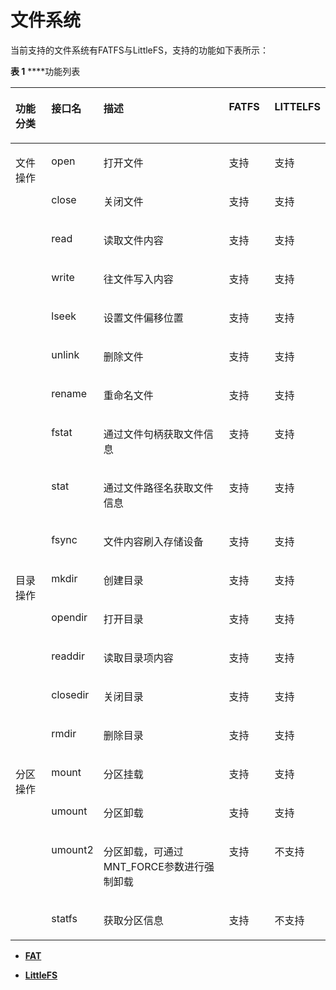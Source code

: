 # 文件系统<a name="ZH-CN_TOPIC_0000001079036460"></a>

当前支持的文件系统有FATFS与LittleFS，支持的功能如下表所示：

**表 1** ****功能列表

<a name="table147491853163018"></a>
<table><thead align="left"><tr id="row10807205323013"><th class="cellrowborder" valign="top" width="12.738726127387261%" id="mcps1.2.6.1.1"><p id="p980714539304"><a name="p980714539304"></a><a name="p980714539304"></a>功能分类</p>
</th>
<th class="cellrowborder" valign="top" width="12.418758124187582%" id="mcps1.2.6.1.2"><p id="p1780715533305"><a name="p1780715533305"></a><a name="p1780715533305"></a>接口名</p>
</th>
<th class="cellrowborder" valign="top" width="44.605539446055396%" id="mcps1.2.6.1.3"><p id="p18807185316301"><a name="p18807185316301"></a><a name="p18807185316301"></a>描述</p>
</th>
<th class="cellrowborder" valign="top" width="14.87851214878512%" id="mcps1.2.6.1.4"><p id="p12498884271"><a name="p12498884271"></a><a name="p12498884271"></a>FATFS</p>
</th>
<th class="cellrowborder" valign="top" width="15.358464153584642%" id="mcps1.2.6.1.5"><p id="p348021419272"><a name="p348021419272"></a><a name="p348021419272"></a>LITTELFS</p>
</th>
</tr>
</thead>
<tbody><tr id="row15807135373016"><td class="cellrowborder" rowspan="10" valign="top" width="12.738726127387261%" headers="mcps1.2.6.1.1 "><p id="p13807185311309"><a name="p13807185311309"></a><a name="p13807185311309"></a>文件操作</p>
</td>
<td class="cellrowborder" valign="top" width="12.418758124187582%" headers="mcps1.2.6.1.2 "><p id="p1844913783415"><a name="p1844913783415"></a><a name="p1844913783415"></a>open</p>
</td>
<td class="cellrowborder" valign="top" width="44.605539446055396%" headers="mcps1.2.6.1.3 "><p id="p1807145320308"><a name="p1807145320308"></a><a name="p1807145320308"></a>打开文件</p>
</td>
<td class="cellrowborder" valign="top" width="14.87851214878512%" headers="mcps1.2.6.1.4 "><p id="p349815892714"><a name="p349815892714"></a><a name="p349815892714"></a>支持</p>
</td>
<td class="cellrowborder" valign="top" width="15.358464153584642%" headers="mcps1.2.6.1.5 "><p id="p114805143273"><a name="p114805143273"></a><a name="p114805143273"></a>支持</p>
</td>
</tr>
<tr id="row3807145310300"><td class="cellrowborder" valign="top" headers="mcps1.2.6.1.1 "><p id="p14450133710344"><a name="p14450133710344"></a><a name="p14450133710344"></a>close</p>
</td>
<td class="cellrowborder" valign="top" headers="mcps1.2.6.1.2 "><p id="p61801940174715"><a name="p61801940174715"></a><a name="p61801940174715"></a>关闭文件</p>
</td>
<td class="cellrowborder" valign="top" headers="mcps1.2.6.1.3 "><p id="p124985842719"><a name="p124985842719"></a><a name="p124985842719"></a>支持</p>
</td>
<td class="cellrowborder" valign="top" headers="mcps1.2.6.1.4 "><p id="p8247202914439"><a name="p8247202914439"></a><a name="p8247202914439"></a>支持</p>
</td>
</tr>
<tr id="row17983567378"><td class="cellrowborder" valign="top" headers="mcps1.2.6.1.1 "><p id="p1132194016370"><a name="p1132194016370"></a><a name="p1132194016370"></a>read</p>
</td>
<td class="cellrowborder" valign="top" headers="mcps1.2.6.1.2 "><p id="p83859178485"><a name="p83859178485"></a><a name="p83859178485"></a>读取文件内容</p>
</td>
<td class="cellrowborder" valign="top" headers="mcps1.2.6.1.3 "><p id="p124983832712"><a name="p124983832712"></a><a name="p124983832712"></a>支持</p>
</td>
<td class="cellrowborder" valign="top" headers="mcps1.2.6.1.4 "><p id="p146813284314"><a name="p146813284314"></a><a name="p146813284314"></a>支持</p>
</td>
</tr>
<tr id="row2997112220379"><td class="cellrowborder" valign="top" headers="mcps1.2.6.1.1 "><p id="p1032940123712"><a name="p1032940123712"></a><a name="p1032940123712"></a>write</p>
</td>
<td class="cellrowborder" valign="top" headers="mcps1.2.6.1.2 "><p id="p176091241485"><a name="p176091241485"></a><a name="p176091241485"></a>往文件写入内容</p>
</td>
<td class="cellrowborder" valign="top" headers="mcps1.2.6.1.3 "><p id="p194988822715"><a name="p194988822715"></a><a name="p194988822715"></a>支持</p>
</td>
<td class="cellrowborder" valign="top" headers="mcps1.2.6.1.4 "><p id="p1148041415271"><a name="p1148041415271"></a><a name="p1148041415271"></a>支持</p>
</td>
</tr>
<tr id="row882312633713"><td class="cellrowborder" valign="top" headers="mcps1.2.6.1.1 "><p id="p1433144063711"><a name="p1433144063711"></a><a name="p1433144063711"></a>lseek</p>
</td>
<td class="cellrowborder" valign="top" headers="mcps1.2.6.1.2 "><p id="p138512964919"><a name="p138512964919"></a><a name="p138512964919"></a>设置文件偏移位置</p>
</td>
<td class="cellrowborder" valign="top" headers="mcps1.2.6.1.3 "><p id="p849848182715"><a name="p849848182715"></a><a name="p849848182715"></a>支持</p>
</td>
<td class="cellrowborder" valign="top" headers="mcps1.2.6.1.4 "><p id="p114801914122716"><a name="p114801914122716"></a><a name="p114801914122716"></a>支持</p>
</td>
</tr>
<tr id="row1255192920378"><td class="cellrowborder" valign="top" headers="mcps1.2.6.1.1 "><p id="p12211034184314"><a name="p12211034184314"></a><a name="p12211034184314"></a>unlink</p>
</td>
<td class="cellrowborder" valign="top" headers="mcps1.2.6.1.2 "><p id="p625522973712"><a name="p625522973712"></a><a name="p625522973712"></a>删除文件</p>
</td>
<td class="cellrowborder" valign="top" headers="mcps1.2.6.1.3 "><p id="p194989811278"><a name="p194989811278"></a><a name="p194989811278"></a>支持</p>
</td>
<td class="cellrowborder" valign="top" headers="mcps1.2.6.1.4 "><p id="p1480141419274"><a name="p1480141419274"></a><a name="p1480141419274"></a>支持</p>
</td>
</tr>
<tr id="row1748513315379"><td class="cellrowborder" valign="top" headers="mcps1.2.6.1.1 "><p id="p6221123412439"><a name="p6221123412439"></a><a name="p6221123412439"></a>rename</p>
</td>
<td class="cellrowborder" valign="top" headers="mcps1.2.6.1.2 "><p id="p14485193113376"><a name="p14485193113376"></a><a name="p14485193113376"></a>重命名文件</p>
</td>
<td class="cellrowborder" valign="top" headers="mcps1.2.6.1.3 "><p id="p0498178152719"><a name="p0498178152719"></a><a name="p0498178152719"></a>支持</p>
</td>
<td class="cellrowborder" valign="top" headers="mcps1.2.6.1.4 "><p id="p5480181410274"><a name="p5480181410274"></a><a name="p5480181410274"></a>支持</p>
</td>
</tr>
<tr id="row14711133314377"><td class="cellrowborder" valign="top" headers="mcps1.2.6.1.1 "><p id="p1622183424312"><a name="p1622183424312"></a><a name="p1622183424312"></a>fstat</p>
</td>
<td class="cellrowborder" valign="top" headers="mcps1.2.6.1.2 "><p id="p47118331374"><a name="p47118331374"></a><a name="p47118331374"></a>通过文件句柄获取文件信息</p>
</td>
<td class="cellrowborder" valign="top" headers="mcps1.2.6.1.3 "><p id="p2049815815270"><a name="p2049815815270"></a><a name="p2049815815270"></a>支持</p>
</td>
<td class="cellrowborder" valign="top" headers="mcps1.2.6.1.4 "><p id="p114800145275"><a name="p114800145275"></a><a name="p114800145275"></a>支持</p>
</td>
</tr>
<tr id="row275965713434"><td class="cellrowborder" valign="top" headers="mcps1.2.6.1.1 "><p id="p0760257194311"><a name="p0760257194311"></a><a name="p0760257194311"></a>stat</p>
</td>
<td class="cellrowborder" valign="top" headers="mcps1.2.6.1.2 "><p id="p0760185744315"><a name="p0760185744315"></a><a name="p0760185744315"></a>通过文件路径名获取文件信息</p>
</td>
<td class="cellrowborder" valign="top" headers="mcps1.2.6.1.3 "><p id="p54980817274"><a name="p54980817274"></a><a name="p54980817274"></a>支持</p>
</td>
<td class="cellrowborder" valign="top" headers="mcps1.2.6.1.4 "><p id="p17480121418275"><a name="p17480121418275"></a><a name="p17480121418275"></a>支持</p>
</td>
</tr>
<tr id="row1338825534315"><td class="cellrowborder" valign="top" headers="mcps1.2.6.1.1 "><p id="p1138911557439"><a name="p1138911557439"></a><a name="p1138911557439"></a>fsync</p>
</td>
<td class="cellrowborder" valign="top" headers="mcps1.2.6.1.2 "><p id="p11857231165014"><a name="p11857231165014"></a><a name="p11857231165014"></a>文件内容刷入存储设备</p>
</td>
<td class="cellrowborder" valign="top" headers="mcps1.2.6.1.3 "><p id="p6498178142713"><a name="p6498178142713"></a><a name="p6498178142713"></a>支持</p>
</td>
<td class="cellrowborder" valign="top" headers="mcps1.2.6.1.4 "><p id="p94801714142720"><a name="p94801714142720"></a><a name="p94801714142720"></a>支持</p>
</td>
</tr>
<tr id="row14808175393014"><td class="cellrowborder" rowspan="5" valign="top" width="12.738726127387261%" headers="mcps1.2.6.1.1 "><p id="p19808155313303"><a name="p19808155313303"></a><a name="p19808155313303"></a>目录操作</p>
</td>
<td class="cellrowborder" valign="top" width="12.418758124187582%" headers="mcps1.2.6.1.2 "><p id="p19562203615452"><a name="p19562203615452"></a><a name="p19562203615452"></a>mkdir</p>
</td>
<td class="cellrowborder" valign="top" width="44.605539446055396%" headers="mcps1.2.6.1.3 "><p id="p1977064334716"><a name="p1977064334716"></a><a name="p1977064334716"></a>创建目录</p>
</td>
<td class="cellrowborder" valign="top" width="14.87851214878512%" headers="mcps1.2.6.1.4 "><p id="p74982812711"><a name="p74982812711"></a><a name="p74982812711"></a>支持</p>
</td>
<td class="cellrowborder" valign="top" width="15.358464153584642%" headers="mcps1.2.6.1.5 "><p id="p8480414162713"><a name="p8480414162713"></a><a name="p8480414162713"></a>支持</p>
</td>
</tr>
<tr id="row179843414459"><td class="cellrowborder" valign="top" headers="mcps1.2.6.1.1 "><p id="p10562113616452"><a name="p10562113616452"></a><a name="p10562113616452"></a>opendir</p>
</td>
<td class="cellrowborder" valign="top" headers="mcps1.2.6.1.2 "><p id="p179816348457"><a name="p179816348457"></a><a name="p179816348457"></a>打开目录</p>
</td>
<td class="cellrowborder" valign="top" headers="mcps1.2.6.1.3 "><p id="p149813816279"><a name="p149813816279"></a><a name="p149813816279"></a>支持</p>
</td>
<td class="cellrowborder" valign="top" headers="mcps1.2.6.1.4 "><p id="p17480131410276"><a name="p17480131410276"></a><a name="p17480131410276"></a>支持</p>
</td>
</tr>
<tr id="row6816331134517"><td class="cellrowborder" valign="top" headers="mcps1.2.6.1.1 "><p id="p155621836104517"><a name="p155621836104517"></a><a name="p155621836104517"></a>readdir</p>
</td>
<td class="cellrowborder" valign="top" headers="mcps1.2.6.1.2 "><p id="p198171131194514"><a name="p198171131194514"></a><a name="p198171131194514"></a>读取目录项内容</p>
</td>
<td class="cellrowborder" valign="top" headers="mcps1.2.6.1.3 "><p id="p174981984274"><a name="p174981984274"></a><a name="p174981984274"></a>支持</p>
</td>
<td class="cellrowborder" valign="top" headers="mcps1.2.6.1.4 "><p id="p1248061492717"><a name="p1248061492717"></a><a name="p1248061492717"></a>支持</p>
</td>
</tr>
<tr id="row1480855311301"><td class="cellrowborder" valign="top" headers="mcps1.2.6.1.1 "><p id="p1556233618452"><a name="p1556233618452"></a><a name="p1556233618452"></a>closedir</p>
</td>
<td class="cellrowborder" valign="top" headers="mcps1.2.6.1.2 "><p id="p128021415175112"><a name="p128021415175112"></a><a name="p128021415175112"></a>关闭目录</p>
</td>
<td class="cellrowborder" valign="top" headers="mcps1.2.6.1.3 "><p id="p194982086279"><a name="p194982086279"></a><a name="p194982086279"></a>支持</p>
</td>
<td class="cellrowborder" valign="top" headers="mcps1.2.6.1.4 "><p id="p6480214152710"><a name="p6480214152710"></a><a name="p6480214152710"></a>支持</p>
</td>
</tr>
<tr id="row10808353153012"><td class="cellrowborder" valign="top" headers="mcps1.2.6.1.1 "><p id="p8563336154511"><a name="p8563336154511"></a><a name="p8563336154511"></a>rmdir</p>
</td>
<td class="cellrowborder" valign="top" headers="mcps1.2.6.1.2 "><p id="p5786174617471"><a name="p5786174617471"></a><a name="p5786174617471"></a>删除目录</p>
</td>
<td class="cellrowborder" valign="top" headers="mcps1.2.6.1.3 "><p id="p17498148142710"><a name="p17498148142710"></a><a name="p17498148142710"></a>支持</p>
</td>
<td class="cellrowborder" valign="top" headers="mcps1.2.6.1.4 "><p id="p848021432713"><a name="p848021432713"></a><a name="p848021432713"></a>支持</p>
</td>
</tr>
<tr id="row680812535306"><td class="cellrowborder" rowspan="4" valign="top" width="12.738726127387261%" headers="mcps1.2.6.1.1 "><p id="p13808125314307"><a name="p13808125314307"></a><a name="p13808125314307"></a>分区操作</p>
</td>
<td class="cellrowborder" valign="top" width="12.418758124187582%" headers="mcps1.2.6.1.2 "><p id="p1244416484610"><a name="p1244416484610"></a><a name="p1244416484610"></a>mount</p>
</td>
<td class="cellrowborder" valign="top" width="44.605539446055396%" headers="mcps1.2.6.1.3 "><p id="p1312794814473"><a name="p1312794814473"></a><a name="p1312794814473"></a>分区挂载</p>
</td>
<td class="cellrowborder" valign="top" width="14.87851214878512%" headers="mcps1.2.6.1.4 "><p id="p1849878112714"><a name="p1849878112714"></a><a name="p1849878112714"></a>支持</p>
</td>
<td class="cellrowborder" valign="top" width="15.358464153584642%" headers="mcps1.2.6.1.5 "><p id="p15480111452717"><a name="p15480111452717"></a><a name="p15480111452717"></a>支持</p>
</td>
</tr>
<tr id="row1275526194617"><td class="cellrowborder" valign="top" headers="mcps1.2.6.1.1 "><p id="p77561265464"><a name="p77561265464"></a><a name="p77561265464"></a>umount</p>
</td>
<td class="cellrowborder" valign="top" headers="mcps1.2.6.1.2 "><p id="p1275610616466"><a name="p1275610616466"></a><a name="p1275610616466"></a>分区卸载</p>
</td>
<td class="cellrowborder" valign="top" headers="mcps1.2.6.1.3 "><p id="p649819872719"><a name="p649819872719"></a><a name="p649819872719"></a>支持</p>
</td>
<td class="cellrowborder" valign="top" headers="mcps1.2.6.1.4 "><p id="p3480714132712"><a name="p3480714132712"></a><a name="p3480714132712"></a>支持</p>
</td>
</tr>
<tr id="row11601915134614"><td class="cellrowborder" valign="top" headers="mcps1.2.6.1.1 "><p id="p121601615164614"><a name="p121601615164614"></a><a name="p121601615164614"></a>umount2</p>
</td>
<td class="cellrowborder" valign="top" headers="mcps1.2.6.1.2 "><p id="p171607155464"><a name="p171607155464"></a><a name="p171607155464"></a>分区卸载，可通过MNT_FORCE参数进行强制卸载</p>
</td>
<td class="cellrowborder" valign="top" headers="mcps1.2.6.1.3 "><p id="p5498178112713"><a name="p5498178112713"></a><a name="p5498178112713"></a>支持</p>
</td>
<td class="cellrowborder" valign="top" headers="mcps1.2.6.1.4 "><p id="p0480141442714"><a name="p0480141442714"></a><a name="p0480141442714"></a>不支持</p>
</td>
</tr>
<tr id="row713261764616"><td class="cellrowborder" valign="top" headers="mcps1.2.6.1.1 "><p id="p1133171734610"><a name="p1133171734610"></a><a name="p1133171734610"></a>statfs</p>
</td>
<td class="cellrowborder" valign="top" headers="mcps1.2.6.1.2 "><p id="p1813311174468"><a name="p1813311174468"></a><a name="p1813311174468"></a>获取分区信息</p>
</td>
<td class="cellrowborder" valign="top" headers="mcps1.2.6.1.3 "><p id="p349917817278"><a name="p349917817278"></a><a name="p349917817278"></a>支持</p>
</td>
<td class="cellrowborder" valign="top" headers="mcps1.2.6.1.4 "><p id="p548112141279"><a name="p548112141279"></a><a name="p548112141279"></a>不支持</p>
</td>
</tr>
</tbody>
</table>

-   **[FAT](kernel-lite-mini-extend-file-fat.md)**  

-   **[LittleFS](kernel-lite-mini-extend-file-lit.md)**  


